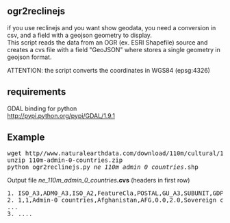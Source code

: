 ogr2reclinejs
-------------
if you use reclinejs and you want show geodata, you need a conversion in csv, and a field with a geojson geometry to display.
<br>This script reads the data from an OGR (ex. ESRI Shapefile) source and creates a cvs file with a field "GeoJSON" where stores a single geometry in geojson format.

ATTENTION:
the script converts the coordinates in WGS84 (epsg:4326)

requirements
------------
GDAL binding for python<br>
http://pypi.python.org/pypi/GDAL/1.9.1

Example
-------
<pre>
wget http//www.naturalearthdata.com/download/110m/cultural/110m-admin-0-countries.zip
unzip 110m-admin-0-countries.zip 
python ogr2reclinejs.py <i>ne_110m_admin_0_countries</i>.shp
</pre>

Output file <i>ne_110m_admin_0_countries</i><strong>.cvs</strong>
(headers in first row)
<pre>
1. ISO_A3,ADM0_A3,ISO_A2,FeatureCla,POSTAL,GU_A3,SUBUNIT,GDP_MD_EST,GEOUNIT,NAME_SORT,MAP_COLOR,ADM0_DIF,TERR_,ABBREV,GEOU_DIF,LabelRank,ScaleRank,SU_A3,LEVEL,ADMIN,FIPS_10_,SU_DIF,POP_EST,SOVEREIGNT,NAME_FORMA,NAME,SOV_A3,ISO_N3,TYPE,GeoJSON</strong>
2. 1,1,Admin-0 countries,Afghanistan,AFG,0.0,2.0,Sovereign country,Afghanistan,AFG,0.0,Afghanistan,AFG,0.0,Afghanistan,AFG,Afghanistan,Afg.,AF,Islamic State of Afghanistan,,Afghanistan,7.0,28400000.0,22270.0,0.0,AF,AFG,4.0,"{ ""type"": ""Polygon"", ""coordinates"": [ [ [ 61.210817091725737, 35.650072333309225 ], [ 62.230651483005886, 35.270663967422294 ], [ 62.984662306576602, 35.404040839167621 ], [ 63.193538445900352, 35.857165635718914 ], [ 63.982895949158703, 36.007957465146603 ], [ 64.546479119733903, 36.312073269184268 ], [ 64.746105177677407, 37.111817735333304 ], [ 65.588947788357842, 37.305216783185642 ], [ 65.745630731066811, 37.661164048812068 ], [ 66.217384881459324, 37.39379018813392 ], [ 66.51860680528867, 37.362784328758792 ], [ 67.075782098259623, 37.356143907209287 ], [ 67.829999627559516, 37.144994004864678 ], [ 68.135562371701383, 37.023115139304302 ], [ 68.859445835245936, 37.344335842430596 ], [ 69.196272820924378, 37.151143500307427 ], [ 69.518785434857961, 37.608996690413413 ], [ 70.116578403610333, 37.588222764632093 ], [ 70.270574171840138, 37.735164699854025 ], [ 70.376304152309302, 38.138395901027522 ], [ 70.806820509732887, 38.486281643216415 ], [ 71.348131137990265, 38.258905341132156 ], [ 71.239403924448169, 37.953265082341879 ], [ 71.541917759084782, 37.905774441065645 ], [ 71.448693475230243, 37.065644843080513 ], [ 71.844638299450594, 36.738171291646921 ], [ 72.193040805962397, 36.948287665345674 ], [ 72.636889682917285, 37.047558091778356 ], [ 73.260055779925011, 37.495256862939002 ], [ 73.9486959166465, 37.4215662704908 ], [ 74.980002475895418, 37.419990139305895 ], [ 75.158027785140916, 37.133030910789117 ], [ 74.575892775372978, 37.020841376283457 ], [ 74.067551710917826, 36.836175645488453 ], [ 72.920024855444467, 36.720007025696319 ], [ 71.846291945283923, 36.509942328429858 ], [ 71.26234826038575, 36.074387518857804 ], [ 71.498767938121091, 35.650563259416003 ], [ 71.613076206350698, 35.153203436822864 ], [ 71.115018751921625, 34.733125718722235 ], [ 71.156773309213463, 34.348911444632151 ], [ 70.881803012988399, 33.988855902638512 ], [ 69.930543247359594, 34.02012014417511 ], [ 70.323594191371598, 33.358532619758392 ], [ 69.687147251264847, 33.105498969041236 ], [ 69.262522007122556, 32.5019440780883 ], [ 69.317764113242546, 31.90141225842444 ], [ 68.926676873657669, 31.620189113892064 ], [ 68.556932000609322, 31.713310044882018 ], [ 67.792689243444784, 31.582930406209631 ], [ 67.683393589147471, 31.303154201781421 ], [ 66.938891229118468, 31.304911200479353 ], [ 66.381457553986024, 30.738899237586448 ], [ 66.346472609324422, 29.887943427036177 ], [ 65.046862013616106, 29.472180691031905 ], [ 64.350418735618518, 29.560030625928093 ], [ 64.148002150331251, 29.340819200145972 ], [ 63.550260858011171, 29.468330796826162 ], [ 62.549856805272782, 29.318572496044311 ], [ 60.874248488208785, 29.829238999952604 ], [ 61.781221551363444, 30.735850328081234 ], [ 61.699314406180825, 31.379506130492668 ], [ 60.941944614511129, 31.548074652628753 ], [ 60.863654819588966, 32.182919623334428 ], [ 60.536077915290775, 32.981268825811568 ], [ 60.963700392506006, 33.528832302376252 ], [ 60.528429803311582, 33.676446031218006 ], [ 60.803193393807447, 34.404101874319863 ], [ 61.210817091725737, 35.650072333309225 ] ] ] }"
...
3. ....
</pre>